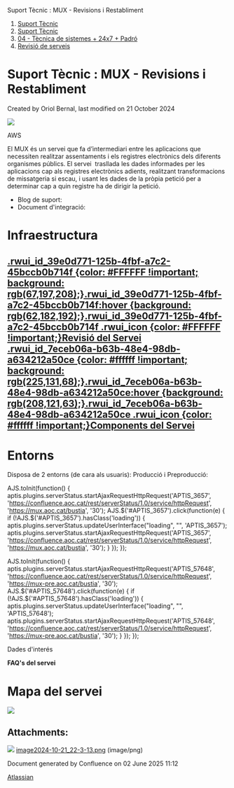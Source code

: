 Suport Tècnic : MUX - Revisions i Restabliment  

1.  [Suport Tècnic](index.md)
2.  [Suport Tècnic](13893782.md)
3.  [04 - Tècnica de sistemes + 24x7 + Padró](26313202.md)
4.  [Revisió de serveis](36340340.md)

Suport Tècnic : MUX - Revisions i Restabliment
==============================================

Created by Oriol Bernal, last modified on 21 October 2024

![](https://www.aoc.cat/wp-content/uploads/2020/11/logo_mux.png)

AWS

El MUX és un servei que fa d’intermediari entre les aplicacions que necessiten realitzar assentaments i els registres electrònics dels diferents organismes públics. El servei  trasllada les dades informades per les aplicacions cap als registres electrònics adients, realitzant transformacions de missatgeria si escau, i usant les dades de la pròpia petició per a determinar cap a quin registre ha de dirigir la petició.

*   Blog de suport: [](https://www.aoc.cat/es/serveis-aoc/registre-unificat-mux/)
*   Document d'integració: [](https://github.com/ConsorciAOC/MUX)

Infraestructura
===============

[.rwui\_id\_39e0d771-125b-4fbf-a7c2-45bccb0b714f {color: #FFFFFF !important; background: rgb(67,197,208);}.rwui\_id\_39e0d771-125b-4fbf-a7c2-45bccb0b714f:hover {background: rgb(62,182,192);}.rwui\_id\_39e0d771-125b-4fbf-a7c2-45bccb0b714f .rwui\_icon {color: #FFFFFF !important;}Revisió del Servei](https://confluence.aoc.cat/pages/viewpage.action?pageId=41518245 "Revisió del Servei") [.rwui\_id\_7eceb06a-b63b-48e4-98db-a634212a50ce {color: #ffffff !important; background: rgb(225,131,68);}.rwui\_id\_7eceb06a-b63b-48e4-98db-a634212a50ce:hover {background: rgb(208,121,63);}.rwui\_id\_7eceb06a-b63b-48e4-98db-a634212a50ce .rwui\_icon {color: #ffffff !important;}Components del Servei](http://192.168.166.136:8080/ServeisIntegracio/mapaServeis "Components del Servei")
------------------------------------------------------------------------------------------------------------------------------------------------------------------------------------------------------------------------------------------------------------------------------------------------------------------------------------------------------------------------------------------------------------------------------------------------------------------------------------------------------------------------------------------------------------------------------------------------------------------------------------------------------------------------------------------------------------------------------------------------------------------------------------------------

Entorns
=======

Disposa de 2 entorns (de cara als usuaris): Producció i Preproducció:

AJS.toInit(function() { aptis.plugins.serverStatus.startAjaxRequestHttpRequest('APTIS\_3657', 'https://confluence.aoc.cat/rest/serverStatus/1.0/service/httpRequest', 'https://mux.aoc.cat/bustia', '30'); AJS.$('#APTIS\_3657').click(function(e) { if (!AJS.$('#APTIS\_3657').hasClass('loading')) { aptis.plugins.serverStatus.updateUserInterface("loading", "", 'APTIS\_3657'); aptis.plugins.serverStatus.startAjaxRequestHttpRequest('APTIS\_3657', 'https://confluence.aoc.cat/rest/serverStatus/1.0/service/httpRequest', 'https://mux.aoc.cat/bustia', '30'); } }); });

AJS.toInit(function() { aptis.plugins.serverStatus.startAjaxRequestHttpRequest('APTIS\_57648', 'https://confluence.aoc.cat/rest/serverStatus/1.0/service/httpRequest', 'https://mux-pre.aoc.cat/bustia', '30'); AJS.$('#APTIS\_57648').click(function(e) { if (!AJS.$('#APTIS\_57648').hasClass('loading')) { aptis.plugins.serverStatus.updateUserInterface("loading", "", 'APTIS\_57648'); aptis.plugins.serverStatus.startAjaxRequestHttpRequest('APTIS\_57648', 'https://confluence.aoc.cat/rest/serverStatus/1.0/service/httpRequest', 'https://mux-pre.aoc.cat/bustia', '30'); } }); });

Dades d'interés

**FAQ's del servei**

   

             

  

Mapa del servei
===============

![](attachments/118554805/118554809.png)

Attachments:
------------

![](images/icons/bullet_blue.gif) [image2024-10-21\_22-3-13.png](attachments/118554805/118554809.png) (image/png)  

Document generated by Confluence on 02 June 2025 11:12

[Atlassian](http://www.atlassian.com/)